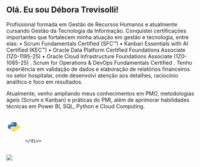 ## Olá. Eu sou Débora Trevisolli! 

Profissional formada em Gestão de Recursos Humanos e atualmente cursando Gestão da Tecnologia da Informação.
Conquistei certificações importantes que fortalecem minha atuação em gestão e tecnologia, entre elas:
• Scrum Fundamentals Certified (SFC™)
• Kanban Essentials with AI Certified (KEC™)
• Oracle Data Platform Certified Foundations Associate (1Z0-1195-25)
• Oracle Cloud Infrastructure Foundations Associate (1Z0-1085-25)
. Scrum for Operations & DevOps Fundamentals Certified
.
Tenho experiência em validação de dados e elaboração de relatórios financeiros no setor hospitalar, onde desenvolvi atenção aos detalhes, raciocínio analítico e foco em resultados.

Atualmente, venho ampliando meus conhecimentos em PMO, metodologias ágeis (Scrum e Kanban) e práticas do PMI, além de aprimorar habilidades técnicas em Power BI, SQL, Python e Cloud Computing.

<div style="display: inline_block"><br>
           <img align="center" alt="Debora-Python" height="30" width="40" src="https://raw.githubusercontent.com/devicons/devicon/master/icons/python/python-original.svg">
           
            
          
           </div>
  
##

<div>
 
  <a href="https://www.linkedin.com/in/debora-trevisolli-roncardi" target="_blank"><img src="https://img.shields.io/badge/-LinkedIn-%230077B5?style=for-the-badge&logo=linkedin&logoColor=white" target="_blank"></a> 

  </div>



